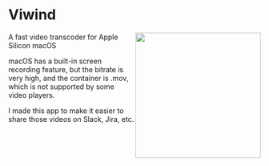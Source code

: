 # Viwind

<img src="https://github.com/victor141516/viwind/assets/5548950/9e1e3bf1-83d4-4180-b2fc-c9fbb8e07538" align="right" width="250px" /> 

A fast video transcoder for Apple Silicon macOS

macOS has a built-in screen recording feature, but the bitrate is very high, and the container is .mov, which is not supported by some video players.

I made this app to make it easier to share those videos on Slack, Jira, etc.
